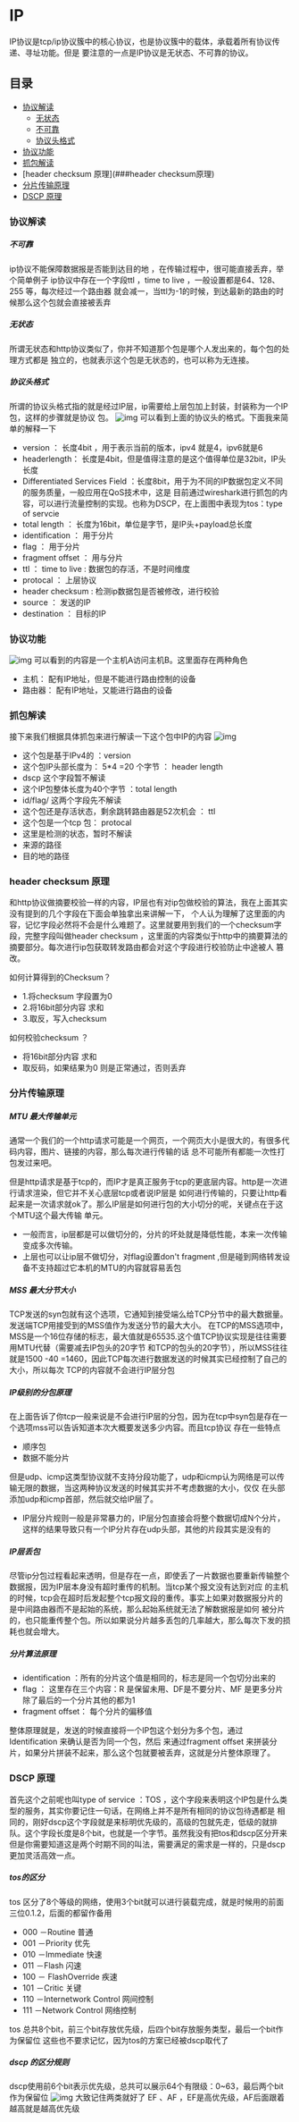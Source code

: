 # IP
IP协议是tcp/ip协议簇中的核心协议，也是协议簇中的载体，承载着所有协议传递、寻址功能。但是
要注意的一点是IP协议是无状态、不可靠的协议。

## 目录
- [协议解读](###协议解读)
    - [无状态](#####无状态)
    - [不可靠](#####不可靠)
    - [协议头格式](###协议头格式)
- [协议功能](###协议功能)
- [抓包解读](###抓包解读)
- [header checksum 原理](###header checksum原理)
- [分片传输原理](###分片传输原理)
- [DSCP 原理](###DSCP原理)
### 协议解读
 ##### 不可靠
 ip协议不能保障数据报是否能到达目的地 ，在传输过程中，很可能直接丢弃，举个简单例子
ip协议中存在一个字段ttl ，time to live ，一般设置都是64、128、255 等，每次经过一个路由器
就会减一，当ttl为-1的时候，到达最新的路由的时候那么这个包就会直接被丢弃
##### 无状态
 所谓无状态和http协议类似了，你并不知道那个包是哪个人发出来的，每个包的处理方式都是
独立的，也就表示这个包是无状态的，也可以称为无连接。

##### 协议头格式
所谓的协议头格式指的就是经过IP层，ip需要给上层包加上封装，封装称为一个IP包，这样的步骤就是协议
包。
![img](../images/assign/ipheader.png)
可以看到上面的协议头的格式。下面我来简单的解释一下
- version ： 长度4bit ，用于表示当前的版本，ipv4 就是4，ipv6就是6
- headerlength： 长度是4bit，但是值得注意的是这个值得单位是32bit，IP头长度
- Differentiated Services Field ：长度8bit，用于为不同的IP数据包定义不同的服务质量，一般应用在QoS技术中，这是
目前通过wireshark进行抓包的内容，可以进行流量控制的实现。也称为DSCP，在上面图中表现为tos：type of servcie
- total length ： 长度为16bit，单位是字节，是IP头+payload总长度
- identification ： 用于分片
- flag ： 用于分片
- fragment offset ： 用与分片
- ttl ： time to live : 数据包的存活，不是时间维度
- protocal ： 上层协议
- header checksum : 检测ip数据包是否被修改，进行校验
- source ： 发送的IP
- destination ： 目标的IP
### 协议功能
![img](../images/assign/ip.png)
可以看到的内容是一个主机A访问主机B。这里面存在两种角色
- 主机： 配有IP地址，但是不能进行路由控制的设备
- 路由器： 配有IP地址，又能进行路由的设备

### 抓包解读
接下来我们根据具体抓包来进行解读一下这个包中IP的内容
![img](../images/assign/ip1.png)
- 这个包是基于IPv4的 ：version
- 这个包IP头部长度为： 5*4 =20 个字节 ： header length
- dscp 这个字段暂不解读
- 这个IP包整体长度为40个字节 ：total length 
- id/flag/ 这两个字段先不解读
- 这个包还是存活状态，剩余跳转路由器是52次机会 ： ttl
- 这个包是一个tcp 包： protocal
- 这里是检测的状态，暂时不解读
- 来源的路径
- 目的地的路径


### header checksum 原理
和http协议做摘要校验一样的内容，IP层也有对ip包做校验的算法，我在上面其实没有提到的几个字段在下面会单独拿出来讲解一下，
个人认为理解了这里面的内容，记忆字段必然将不会是什么难题了。这里就要用到我们的一个checksum字段，完整字段叫做header 
checksum ，这里面的内容类似于http中的摘要算法的摘要部分。每次进行ip包获取转发路由都会对这个字段进行校验防止中途被人
篡改。

如何计算得到的Checksum？
- 1.将checksum 字段置为0
- 2.将16bit部分内容 求和
- 3.取反，写入checksum

如何校验checksum ？
- 将16bit部分内容 求和
- 取反码，如果结果为0 则是正常通过，否则丢弃

### 分片传输原理

##### MTU 最大传输单元
通常一个我们的一个http请求可能是一个网页，一个网页大小是很大的，有很多代码内容，图片、链接的内容，那么每次进行传输的话
总不可能所有都能一次性打包发过来吧。

但是http请求是基于tcp的，而IP才是真正服务于tcp的更底层内容。http是一次进行请求渲染，但它并不关心底层tcp或者说IP层是
如何进行传输的，只要让http看起来是一次请求就ok了。那么IP层是如何进行包的大小切分的呢，关键点在于这个MTU这个最大传输
单元。

- 一般而言，ip层都是可以做切分的，分片的坏处就是降低性能，本来一次传输变成多次传输。
- 上层也可以让ip层不做切分，对flag设置don't fragment ,但是碰到网络转发设备不支持超过它本机的MTU的内容就容易丢包

##### MSS 最大分节大小
TCP发送的syn包就有这个选项，它通知到接受端么给TCP分节中的最大数据量。发送端TCP用接受到的MSS值作为发送分节的最大大小。
在TCP的MSS选项中，MSS是一个16位存储的标志，最大值就是65535.这个值TCP协议实现是往往需要用MTU代替（需要减去IP包头的20字节
和TCP的包头的20字节），所以MSS往往就是1500 -40 =1460，因此TCP每次进行数据发送的时候其实已经控制了自己的大小，所以每次
TCP的内容就不会进行IP层分包

##### IP级别的分包原理
在上面告诉了你tcp一般来说是不会进行IP层的分包，因为在tcp中syn包是存在一个选项mss可以告诉知道本次大概要发送多少内容。而且tcp协议
存在一些特点
- 顺序包
- 数据不能分片

但是udp、icmp这类型协议就不支持分段功能了，udp和icmp认为网络是可以传输无限的数据，当这两种协议发送的时候其实并不考虑数据的大小，仅仅
在头部添加udp和icmp首部，然后就交给IP层了。
- IP层分片规则一般是非常暴力的，IP层分包直接会将整个数据切成N个分片，这样的结果导致只有一个IP分片存在udp头部，其他的片段其实是没有的

##### IP层丢包
尽管ip分包过程看起来透明，但是存在一点，即使丢了一片数据也要重新传输整个数据报，因为IP层本身没有超时重传的机制。当tcp某个报文没有达到对应
的主机的时候，tcp会在超时后发起整个tcp报文段的重传。事实上如果对数据报分片的是中间路由器而不是起始的系统，那么起始系统就无法了解数据报是如何
被分片的，也只能重传整个包。所以如果说分片越多丢包的几率越大，那么每次下发的损耗也就会增大。


##### 分片算法原理
- identification ：所有的分片这个值是相同的，标志是同一个包切分出来的
- flag ： 这里存在三个内容：R 是保留未用、DF是不要分片、MF 是更多分片除了最后的一个分片其他的都为1
- fragment offset： 每个分片的偏移值

整体原理就是，发送的时候直接将一个IP包这个划分为多个包，通过Identification 来确认是否为同一个包，然后
来通过fragment offset 来拼装分片，如果分片拼装不起来，那么这个包就要被丢弃，这就是分片整体原理了。

### DSCP 原理
首先这个之前呢也叫type of service ：TOS ，这个字段来表明这个IP包是什么类型的服务，其实你要记住一句话，在网络上并不是所有相同的协议包待遇都是
相同的，刚好dscp这个字段就是来标明优先级的，高级的包就先走，低级的就排队。这个字段长度是8个bit，也就是一个字节。虽然我没有把tos和dscp区分开来
但是你需要知道这是两个时期不同的叫法，需要满足的需求是一样的，只是dscp更加灵活高效一点。

##### tos的区分
tos 区分了8个等级的网络，使用3个bit就可以进行装载完成，就是时候用的前面三位0.1.2，后面的都留作备用
- 000 －Routine  普通
- 001 －Priority  优先
- 010  －Immediate 快速
- 011 －Flash  闪速
- 100 － FlashOverride  疾速
- 101 －Critic  关键
- 110 －Internetwork Control  网间控制
- 111  －Network Control  网络控制

tos 总共8个bit，前三个bit存放优先级，后四个bit存放服务类型，最后一个bit作为保留位
这些也不要求记忆，因为tos的方案已经被dscp取代了
##### dscp 的区分规则
dscp使用前6个bit表示优先级，总共可以展示64个有限级：0~63，最后两个bit作为保留位
![img](../images/assign/ip2.jpeg)
大致记住两类就好了 EF 、AF ，EF是高优先级，AF后面跟着越高就是越高优先级
